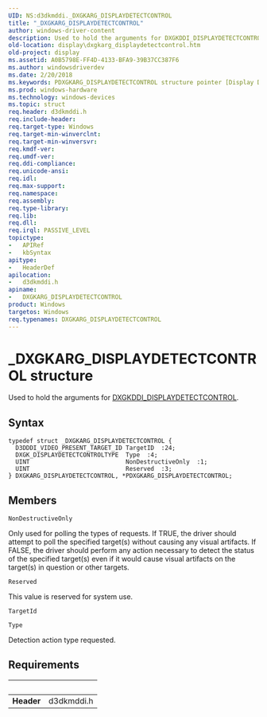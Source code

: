 ```yaml
---
UID: NS:d3dkmddi._DXGKARG_DISPLAYDETECTCONTROL
title: "_DXGKARG_DISPLAYDETECTCONTROL"
author: windows-driver-content
description: Used to hold the arguments for DXGKDDI_DISPLAYDETECTCONTROL.
old-location: display\dxgkarg_displaydetectcontrol.htm
old-project: display
ms.assetid: A0B5798E-FF4D-4133-BFA9-39B37CC387F6
ms.author: windowsdriverdev
ms.date: 2/20/2018
ms.keywords: PDXGKARG_DISPLAYDETECTCONTROL structure pointer [Display Devices], _DXGKARG_DISPLAYDETECTCONTROL, display.dxgkarg_displaydetectcontrol, DXGKARG_DISPLAYDETECTCONTROL, DXGKARG_DISPLAYDETECTCONTROL structure [Display Devices], d3dkmddi/PDXGKARG_DISPLAYDETECTCONTROL, d3dkmddi/DXGKARG_DISPLAYDETECTCONTROL, PDXGKARG_DISPLAYDETECTCONTROL
ms.prod: windows-hardware
ms.technology: windows-devices
ms.topic: struct
req.header: d3dkmddi.h
req.include-header: 
req.target-type: Windows
req.target-min-winverclnt: 
req.target-min-winversvr: 
req.kmdf-ver: 
req.umdf-ver: 
req.ddi-compliance: 
req.unicode-ansi: 
req.idl: 
req.max-support: 
req.namespace: 
req.assembly: 
req.type-library: 
req.lib: 
req.dll: 
req.irql: PASSIVE_LEVEL
topictype:
-	APIRef
-	kbSyntax
apitype:
-	HeaderDef
apilocation:
-	d3dkmddi.h
apiname:
-	DXGKARG_DISPLAYDETECTCONTROL
product: Windows
targetos: Windows
req.typenames: DXGKARG_DISPLAYDETECTCONTROL
---
```


# _DXGKARG_DISPLAYDETECTCONTROL structure
Used to hold the arguments for <a href="..\d3dkmddi\nc-d3dkmddi-dxgkddi_displaydetectcontrol.md">DXGKDDI_DISPLAYDETECTCONTROL</a>.

## Syntax
````
typedef struct _DXGKARG_DISPLAYDETECTCONTROL {
  D3DDDI_VIDEO_PRESENT_TARGET_ID TargetID  :24;
  DXGK_DISPLAYDETECTCONTROLTYPE  Type  :4;
  UINT                           NonDestructiveOnly  :1;
  UINT                           Reserved  :3;
} DXGKARG_DISPLAYDETECTCONTROL, *PDXGKARG_DISPLAYDETECTCONTROL;
````

## Members


`NonDestructiveOnly`

Only used for polling the types of requests.
If TRUE, the driver should attempt to poll the specified target(s) without causing any visual artifacts. 
If FALSE, the driver should perform any action necessary to detect the status of the specified target(s) even if it would cause visual artifacts on the target(s) in question or other targets.

`Reserved`

This value is reserved for system use.

`TargetId`



`Type`

Detection action type requested.


## Requirements
| &nbsp; | &nbsp; |
| ---- |:---- |
| **Header** | d3dkmddi.h |